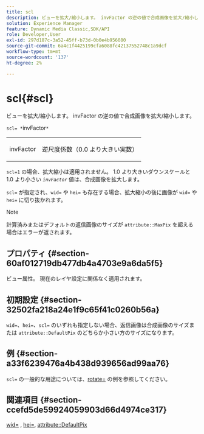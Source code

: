 ```yaml
---
title: scl
description: ビューを拡大/縮小します。 invFactor の逆の値で合成画像を拡大/縮小します。
solution: Experience Manager
feature: Dynamic Media Classic,SDK/API
role: Developer,User
exl-id: 297d187c-3a52-45ff-b73d-0b0e4b956080
source-git-commit: 6a4c1f4425199cfa6088fc42137552748c1a9dcf
workflow-type: tm+mt
source-wordcount: '137'
ht-degree: 2%

---
```


# scl{#scl}

ビューを拡大/縮小します。 invFactor の逆の値で合成画像を拡大/縮小します。

`scl= *`invFactor`*`

<table id="simpletable_A09F5EECAC2B4E0F8633D71C6AD36D8D"> 
 <tr class="strow"> 
  <td class="stentry"> <p><span class="varname"> invFactor</span> </p> </td> 
  <td class="stentry"> <p>逆尺度係数（0.0 より大きい実数） </p></td> 
 </tr> 
</table>

`scl=1` の場合、拡大縮小は適用されません。 1.0 より大きいダウンスケールと 1.0 より小さい *`invFactor`* 値は、合成画像を拡大します。

`scl=` が指定され、`wid=` や `hei=` も存在する場合、拡大縮小の後に画像が `wid=` や `hei=` に切り抜かれます。

>[!NOTE]
>
>計算済みまたはデフォルトの返信画像のサイズが `attribute::MaxPix` を超える場合はエラーが返されます。

## プロパティ {#section-60af012719db477db4a4703e9a6da5f5}

ビュー属性。 現在のレイヤ設定に関係なく適用されます。

## 初期設定 {#section-32502fa218a24e1f9c65f41c0260b56a}

`wid=`、`hei=`、`scl=` のいずれも指定しない場合、返信画像は合成画像のサイズまたは `attribute::DefaultPix` のどちらか小さい方のサイズになります。

## 例 {#section-a33f6239476a4b438d939656ad99aa76}

`scl=` の一般的な用途については、[rotate=](../../../../../is-api/http-ref/image-serving-api-ref/c-http-protocol-reference/c-command-reference/r-rotate.md#reference-12abb086635546ec9ec2e1a793dc1096) の例を参照してください。

## 関連項目 {#section-ccefd5de59924059903d66d4974ce317}

[wid=](../../../../../is-api/http-ref/image-serving-api-ref/c-http-protocol-reference/c-command-reference/r-is-http-wid.md#reference-bfeadcb67bf4485f851eb21345527e47) , [hei=](../../../../../is-api/http-ref/image-serving-api-ref/c-http-protocol-reference/c-command-reference/r-is-http-hei.md#reference-6d6f556ccc0e4b98a815e8a5c1944a96), [attribute::DefaultPix](../../../../../is-api/image-catalog/image-serving-api-ref/c-image-catalog-reference/c-attributes-reference/r-defaultpix.md#reference-996b2c22b30f4fd9b970c84063306df1)
